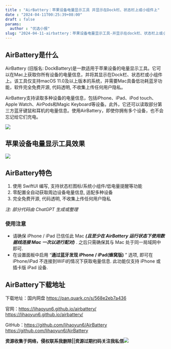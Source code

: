 ```yaml
---
title : "AirBattery：苹果设备电量显示工具 并显示在Dock栏、状态栏上或小组件上"
date : "2024-04-11T00:25:39+08:00"
draft : false
params:
  author : "优选小报"
slug: "2024-04-11-airbattery：苹果设备电量显示工具-并显示在dock栏、状态栏上或小组件上.md"
---
```


## AirBattery是什么

AirBattery (旧版名:
DockBattery)是一款适用于苹果设备的电量显示工具。它可以在Mac上获取你所有设备的电量信息，并将其显示在Dock栏、状态栏或小组件上。该工具仅支持macOS
11.0及以上版本的系统，并需要Mac具备低功耗蓝牙功能，软件完全免费开源, 代码透明, 不收集上传任何用户隐私。

AirBattery支持读取多种设备的电量信息，包括iPhone、iPad、iPod touch、Apple Watch、AirPods和Magic
Keyboard等设备。此外，它还可以读取部分第三方蓝牙键鼠和耳机的电量信息。使用AirBattery，即使你拥有多个设备，也不会忘记给它们充电。

[![](//img7-1.zhekoulieshou.com/mmbiz_jpg/iaHBVewvSIbDCQqy0LYIMib8f0VibeGTtGib5nibVwMtibAD2Y1ZzfUqwparABKG8D6icYLZXvuyNUAJuq4oXJFdSMVvw/0)](//img7-1.zhekoulieshou.com/mmbiz_jpg/iaHBVewvSIbDCQqy0LYIMib8f0VibeGTtGib5nibVwMtibAD2Y1ZzfUqwparABKG8D6icYLZXvuyNUAJuq4oXJFdSMVvw/0)

## 苹果设备电量显示工具效果

[![](//img7-1.zhekoulieshou.com/mmbiz_jpg/iaHBVewvSIbDCQqy0LYIMib8f0VibeGTtGib2bK6kpYAsfibr4SS239WT3p8KscekmLFiaKS7rFEUIF4EL6VYWPFTlpQ/0?from=appmsg)](//img7-1.zhekoulieshou.com/mmbiz_jpg/iaHBVewvSIbDCQqy0LYIMib8f0VibeGTtGib2bK6kpYAsfibr4SS239WT3p8KscekmLFiaKS7rFEUIF4EL6VYWPFTlpQ/0?from=appmsg)

## AirBattery特色

  1. 使用 SwiftUI 编写, 支持状态栏图标/系统小组件/低电量提醒等功能
  2. 零配置全自动获取周边设备电量信息, 适配多种设备
  3. 完全免费开源, 代码透明, 不收集上传任何用户隐私

_注: 部分代码由 ChatGPT 生成或整理_

### 使用注意

  * 请确保 iPhone / iPad 已信任此 Mac  _**(且至少在 AirBattery 运行状态下使用数据线连接 Mac 一次以进行配对)**_ . 之后只需确保其与 Mac 处于同一局域网中即可.
  * 在设置面板中启用 “**通过蓝牙发现 iPhone / iPad(蜂窝版)** ” 选项, 即可在 iPhone/iPad 不连接到WiFi的情况下获取电量信息. 此功能仅支持 iPhone 或插卡版 iPad 设备.

## AirBattery下载地址

下载地址：国内网盘 https://pan.quark.cn/s/568e2eb7a436

官网：https://lihaoyun6.github.io/airbattery/
https://lihaoyun6.github.io/airbattery/

GitHub：https://github.com/lihaoyun6/AirBattery
https://github.com/lihaoyun6/AirBattery

**资源收集于网络，侵权联系我删除||资源过期扫码关注我私信**![](//img7-1.zhekoulieshou.com/mmbiz_jpg/iaHBVewvSIbAjcr9g6TlCXSfiaDqkbzuEzp207hVzPqT4YGQOAazQ1KNHCeACbia5Lzq4Ckwibe48iar1q7lgVP1o3w/640?wx_fmt=jpeg&from=appmsg)


